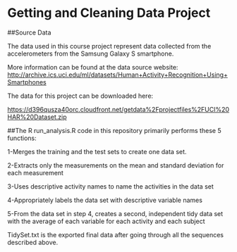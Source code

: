 # Getting and Cleaning Data Project

##Source Data

The data used in this course project represent data collected from the accelerometers from the Samsung Galaxy S smartphone.

More information can be found at the data source website: http://archive.ics.uci.edu/ml/datasets/Human+Activity+Recognition+Using+Smartphones

The data for this project can be downloaded here:

https://d396qusza40orc.cloudfront.net/getdata%2Fprojectfiles%2FUCI%20HAR%20Dataset.zip

##The R run_analysis.R code in this repository primarily performs these 5 functions:

1-Merges the training and the test sets to create one data set.

2-Extracts only the measurements on the mean and standard deviation for each measurement

3-Uses descriptive activity names to name the activities in the data set

4-Appropriately labels the data set with descriptive variable names

5-From the data set in step 4, creates a second, independent tidy data set with the average of each variable for each activity and each subject

TidySet.txt is the exported final data after going through all the sequences described above.
